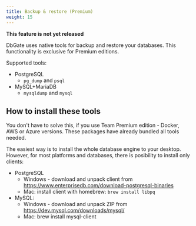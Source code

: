 ```yaml
---
title: Backup & restore (Premium)
weight: 15
---
```


**This feature is not yet released**

DbGate uses native tools for backup and restore your databases. This functionality is exclusive for Premium editions.

Supported tools:

- PostgreSQL
  - `pg_dump` and `psql`
- MySQL+MariaDB
  - `mysqldump` and `mysql`

## How to install these tools
You don't have to solve this, if you use Team Premium edition - Docker, AWS or Azure versions. These packages have already bundled all tools needed.

The easiest way is to install the whole database engine to your desktop.
However, for most platforms and databases, there is posibility to install only clients:

- PostgreSQL
  - Windows - download and unpack client from https://www.enterprisedb.com/download-postgresql-binaries
  - Mac: install client with homebrew: `brew install libpq`
- MySQL:
  - Windows - download and unpack ZIP from https://dev.mysql.com/downloads/mysql/
  - Mac: brew install mysql-client